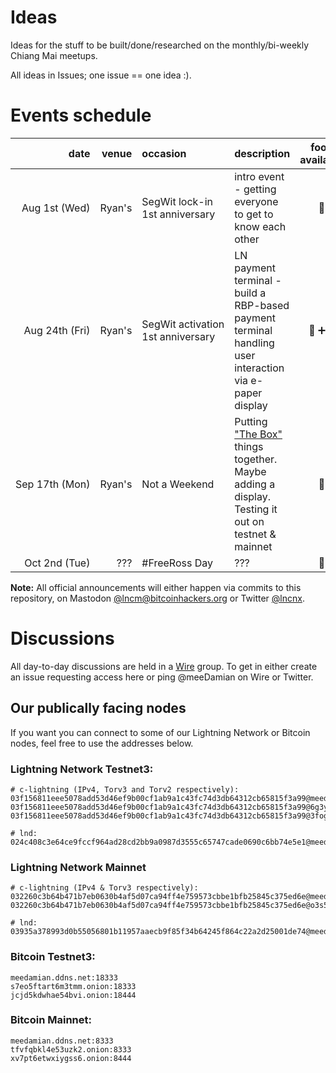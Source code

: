 # Ideas

Ideas for the stuff to be built/done/researched on the monthly/bi-weekly Chiang Mai meetups.

All ideas in Issues; one issue == one idea :).

# Events schedule

| date | venue | occasion | description | food available | 
|-:|-:|:-|:-|:-:|
| Aug&nbsp;1st&nbsp;(Wed) | Ryan's | SegWit lock-in 1st anniversary | intro event - getting everyone to get to know each other | 🥩|
| Aug&nbsp;24th&nbsp;(Fri) | Ryan's | SegWit&nbsp;activation 1st anniversary | LN payment terminal - build a RBP-based payment terminal handling user interaction via e-paper display | 🥩&nbsp;➕&nbsp;🥃 |
| Sep&nbsp;17th&nbsp;(Mon) | Ryan's | Not&nbsp;a&nbsp;Weekend | Putting ["The Box"] things together. Maybe adding a display. Testing it out on testnet & mainnet | 🥩|
| Oct&nbsp;2nd&nbsp;(Tue) | ??? | #FreeRoss Day | ??? | 🥩|

**Note:** All official announcements will either happen via commits to this repository, on Mastodon [@lncm@bitcoinhackers.org] or Twitter [@lncnx].

[#10]: https://github.com/lncm/ideas/issues/10
["The Box"]: https://github.com/lncm/ideas/issues/1
[@lncm@bitcoinhackers.org]: https://bitcoinhackers.org/@lncm
[@lncnx]: https://twitter.com/lncnx

# Discussions

All day-to-day discussions are held in a [Wire](https://wire.com/en/download/) group. To get in either create an issue requesting access here or ping @meeDamian on Wire or Twitter.

## Our publically facing nodes

If you want you can connect to some of our Lightning Network or Bitcoin nodes, feel free to use the addresses below.

### Lightning Network Testnet3:

```
# c-lightning (IPv4, Torv3 and Torv2 respectively):
03f156811eee5078add53d46ef9b00cf1ab9a1c43fc74d3db64312cb65815f3a99@meedamian.ddns.net:9737
03f156811eee5078add53d46ef9b00cf1ab9a1c43fc74d3db64312cb65815f3a99@6g3y7ahr5uxjzedgmu5etxtrc6hqmb2bl7kyipl3nzrcnyp64afrfwyd.onion:9735
03f156811eee5078add53d46ef9b00cf1ab9a1c43fc74d3db64312cb65815f3a99@3fogovde3pptrkub.onion:9735

# lnd:
024c408c3e64ce9fccf964ad28cd2bb9a0987d3555c65747cade0690c6bb74e5e1@meedamian.ddns.net:9734
```

### Lightning Network  Mainnet

```
# c-lightning (IPv4 & Torv3 respectively):
032260c3b64b471b7eb0630b4af5d07ca94ff4e759573cbbe1bfb25845c375ed6e@meedamian.ddns.net:9735
032260c3b64b471b7eb0630b4af5d07ca94ff4e759573cbbe1bfb25845c375ed6e@o3s5j4j37nbyzgvbngn3ahpmttvviyensw34klhqzw7in7vfzz646lqd.onion:9735

# lnd:
03935a378993d0b55056801b11957aaecb9f85f34b64245f864c22a2d25001de74@meedamian.ddns.net:9739
```

### Bitcoin Testnet3:

```
meedamian.ddns.net:18333
s7eo5ftart6m3tmm.onion:18333
jcjd5kdwhae54bvi.onion:18444
```

### Bitcoin Mainnet:

```
meedamian.ddns.net:8333
tfvfqbkl4e53uzk2.onion:8333
xv7pt6etwxiygss6.onion:8444
```
